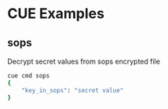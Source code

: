 # CUE Examples

## sops

Decrypt secret values from sops encrypted file

```sh
cue cmd sops
{
    "key_in_sops": "secret value"
}
```
